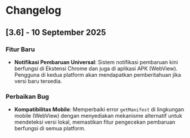 # Changelog

## [3.6] - 10 September 2025

### Fitur Baru
- **Notifikasi Pembaruan Universal**: Sistem notifikasi pembaruan kini berfungsi di Ekstensi Chrome dan juga di aplikasi APK (WebView). Pengguna di kedua platform akan mendapatkan pemberitahuan jika versi baru tersedia.

### Perbaikan Bug
- **Kompatibilitas Mobile**: Memperbaiki error `getManifest` di lingkungan mobile (WebView) dengan menyediakan mekanisme alternatif untuk mendeteksi versi lokal, memastikan fitur pengecekan pembaruan berfungsi di semua platform.